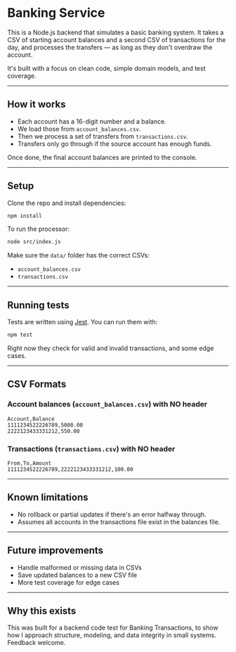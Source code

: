 # Banking Service

This is a  Node.js backend that simulates a basic banking system. It takes a CSV of starting account balances and a second CSV of transactions for the day, and processes the transfers — as long as they don't overdraw the account.

It's built with a focus on clean code, simple domain models, and test coverage.

---

## How it works

- Each account has a 16-digit number and a balance.
- We load those from `account_balances.csv`.
- Then we process a set of transfers from `transactions.csv`.
- Transfers only go through if the source account has enough funds.

Once done, the final account balances are printed to the console.

---

## Setup

Clone the repo and install dependencies:

```bash
npm install
```

To run the processor:

```bash
node src/index.js
```

Make sure the `data/` folder has the correct CSVs:
- `account_balances.csv`
- `transactions.csv`

---

## Running tests

Tests are written using [Jest](https://jestjs.io/). You can run them with:

```bash
npm test
```

Right now they check for valid and invalid transactions, and some edge cases.

---

## CSV Formats

### Account balances (`account_balances.csv`) with NO header

```
Account,Balance
1111234522226789,5000.00
2222123433331212,550.00
```

### Transactions (`transactions.csv`) with NO header
```
From,To,Amount
1111234522226789,2222123433331212,100.00
```

---

## Known limitations

- No rollback or partial updates if there's an error halfway through.
- Assumes all accounts in the transactions file exist in the balances file.

---

## Future improvements

- Handle malformed or missing data in CSVs
- Save updated balances to a new CSV file
- More test coverage for edge cases

---

## Why this exists

This was built for a backend code test for Banking Transactions, to show how I approach structure, modeling, and data integrity in small systems. Feedback welcome.
